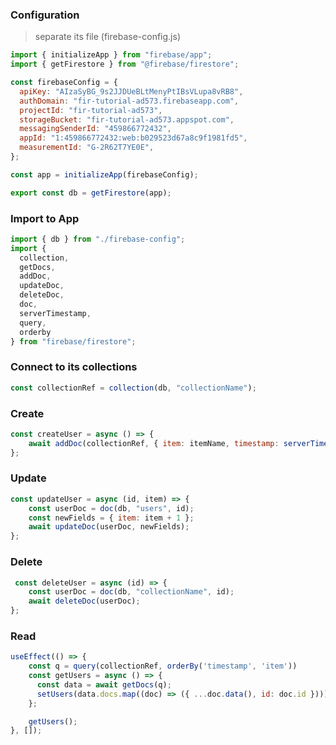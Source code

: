 ### Configuration
> separate its file (firebase-config.js)
```javascript
import { initializeApp } from "firebase/app";
import { getFirestore } from "@firebase/firestore";

const firebaseConfig = {
  apiKey: "AIzaSyBG_9s2JJDUeBLtMenyPtIBsVLupa8vRB8",
  authDomain: "fir-tutorial-ad573.firebaseapp.com",
  projectId: "fir-tutorial-ad573",
  storageBucket: "fir-tutorial-ad573.appspot.com",
  messagingSenderId: "459866772432",
  appId: "1:459866772432:web:b029523d67a8c9f1981fd5",
  measurementId: "G-2R62T7YE0E",
};

const app = initializeApp(firebaseConfig);

export const db = getFirestore(app);
```

### Import to App
```javascript
import { db } from "./firebase-config";
import {
  collection,
  getDocs,
  addDoc,
  updateDoc,
  deleteDoc,
  doc,
  serverTimestamp,
  query, 
  orderby
} from "firebase/firestore";
```

### Connect to its collections
```javascript
const collectionRef = collection(db, "collectionName");
```

### Create
```javascript
const createUser = async () => {
    await addDoc(collectionRef, { item: itemName, timestamp: serverTimestamp() });
};
```


### Update
```javascript
const updateUser = async (id, item) => {
    const userDoc = doc(db, "users", id);
    const newFields = { item: item + 1 };
    await updateDoc(userDoc, newFields);
};
```

### Delete
```javascript
 const deleteUser = async (id) => {
    const userDoc = doc(db, "collectionName", id);
    await deleteDoc(userDoc);
};
```

### Read
```javascript
useEffect(() => {
    const q = query(collectionRef, orderBy('timestamp', 'item'))
    const getUsers = async () => {
      const data = await getDocs(q);
      setUsers(data.docs.map((doc) => ({ ...doc.data(), id: doc.id })));
    };

    getUsers();
}, []);
```
